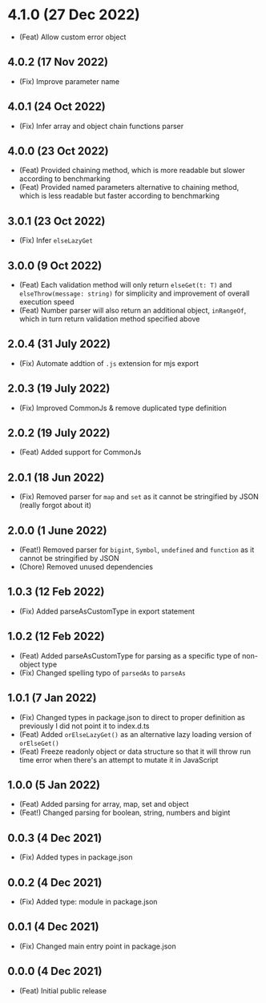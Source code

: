 # 4.1.0 (27 Dec 2022)

-   (Feat) Allow custom error object

## 4.0.2 (17 Nov 2022)

-   (Fix) Improve parameter name

## 4.0.1 (24 Oct 2022)

-   (Fix) Infer array and object chain functions parser

## 4.0.0 (23 Oct 2022)

-   (Feat) Provided chaining method, which is more readable but slower according
    to benchmarking
-   (Feat) Provided named parameters alternative to chaining method, which is less
    readable but faster according to benchmarking

## 3.0.1 (23 Oct 2022)

-   (Fix) Infer `elseLazyGet`

## 3.0.0 (9 Oct 2022)

-   (Feat) Each validation method will only return `elseGet(t: T)` and
    `elseThrow(message: string)` for simplicity and improvement of overall
    execution speed
-   (Feat) Number parser will also return an additional object, `inRangeOf`, which
    in turn return validation method specified above

## 2.0.4 (31 July 2022)

-   (Fix) Automate addtion of `.js` extension for mjs export

## 2.0.3 (19 July 2022)

-   (Fix) Improved CommonJs & remove duplicated type definition

## 2.0.2 (19 July 2022)

-   (Feat) Added support for CommonJs

## 2.0.1 (18 Jun 2022)

-   (Fix) Removed parser for `map` and `set` as it cannot be stringified by JSON
    (really forgot about it)

## 2.0.0 (1 June 2022)

-   (Feat!) Removed parser for `bigint`, `Symbol`, `undefined` and `function` as
    it cannot be stringified by JSON
-   (Chore) Removed unused dependencies

## 1.0.3 (12 Feb 2022)

-   (Fix) Added parseAsCustomType in export statement

## 1.0.2 (12 Feb 2022)

-   (Feat) Added parseAsCustomType for parsing as a specific type of non-object
    type
-   (Fix) Changed spelling typo of `parsedAs` to `parseAs`

## 1.0.1 (7 Jan 2022)

-   (Fix) Changed types in package.json to direct to proper definition as
    previously I did not point it to index.d.ts
-   (Feat) Added `orElseLazyGet()` as an alternative lazy loading version of
    `orElseGet()`
-   (Feat) Freeze readonly object or data structure so that it will throw run time
    error when there's an attempt to mutate it in JavaScript

## 1.0.0 (5 Jan 2022)

-   (Feat) Added parsing for array, map, set and object
-   (Feat!) Changed parsing for boolean, string, numbers and bigint

## 0.0.3 (4 Dec 2021)

-   (Fix) Added types in package.json

## 0.0.2 (4 Dec 2021)

-   (Fix) Added type: module in package.json

## 0.0.1 (4 Dec 2021)

-   (Fix) Changed main entry point in package.json

## 0.0.0 (4 Dec 2021)

-   (Feat) Initial public release
